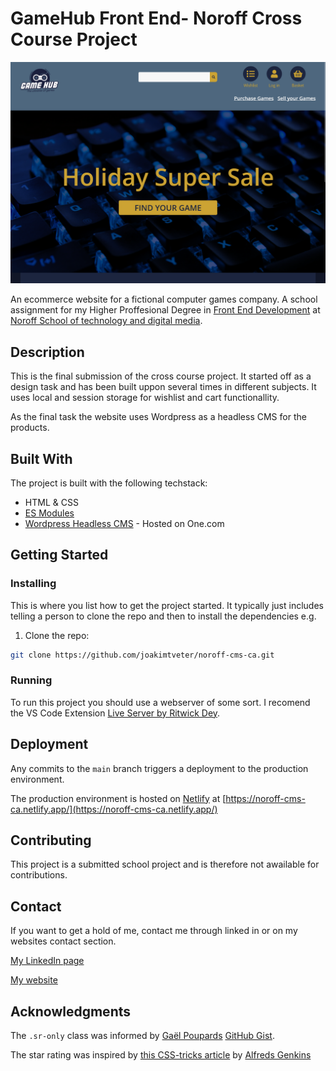 # GameHub Front End- Noroff Cross Course Project

![image](/screenshot.png)

An ecommerce website for a fictional computer games company. A school assignment for my Higher Proffesional Degree in [Front End Development](https://www.noroff.no/en/studies/vocational-school/front-end-development) at [Noroff School of technology and digital media](https://www.noroff.no/en/).

## Description

This is the final submission of the cross course project. It started off as a design task and has been built uppon several times in different subjects. It uses local and session storage for wishlist and cart functionallity.

As the final task the website uses Wordpress as a headless CMS for the products.

## Built With

The project is built with the following techstack:

-   HTML & CSS
-   [ES Modules](https://developer.mozilla.org/en-US/docs/Web/JavaScript/Guide/Modules)
-   [Wordpress Headless CMS](https://wordpress.org/) - Hosted on One.com

## Getting Started

### Installing

This is where you list how to get the project started. It typically just includes telling a person to clone the repo and then to install the dependencies e.g.

1. Clone the repo:

```bash
git clone https://github.com/joakimtveter/noroff-cms-ca.git
```

### Running

To run this project you should use a webserver of some sort.
I recomend the VS Code Extension [Live Server by Ritwick Dey](https://github.com/ritwickdey/vscode-live-server).

## Deployment

Any commits to the `main` branch triggers a deployment to the production environment.

The production environment is hosted on [Netlify](https://netlify.com) at [https://noroff-cms-ca.netlify.app/](https://noroff-cms-ca.netlify.app/)

## Contributing

This project is a submitted school project and is therefore not awailable for contributions.

## Contact

If you want to get a hold of me, contact me through linked in or on my websites contact section.

[My LinkedIn page](https://www.linkedin.com/in/joakim-tveter)

[My website](https://joakimtveter.no/#contact)

## Acknowledgments

The `.sr-only` class was informed by [Gaël Poupards](https://github.com/ffoodd) [GitHub Gist](https://gist.github.com/ffoodd/000b59f431e3e64e4ce1a24d5bb36034).

The star rating was inspired by [this CSS-tricks article](https://css-tricks.com/five-methods-for-five-star-ratings/) by [Alfreds Genkins](https://github.com/alfredsgenkins)
